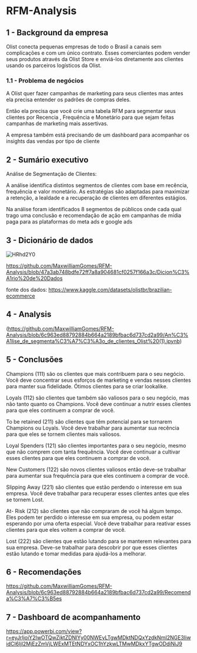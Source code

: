 # RFM-Analysis

## 1 - Background da empresa
Olist conecta pequenas empresas de todo o Brasil a canais sem complicações e com um único contrato. Esses comerciantes podem vender seus produtos através da Olist Store e enviá-los diretamente aos clientes usando os parceiros logísticos da Olist.


### 1.1 - Problema de negócios
A Olist quer fazer campanhas de marketing para seus clientes mas antes ela precisa entender os padrões de compras deles.

Então ela precisa que você crie uma tabela RFM para segmentar seus clientes por Recencia , Frequência e Monetário para que sejam feitas campanhas de marketing mais assertivas.

A empresa também está precisando de um dashboard para acompanhar os insights das vendas por tipo de cliente

## 2 - Sumário executivo

Análise de Segmentação de Clientes:

A análise identifica distintos segmentos de clientes com base em recência, frequência e valor monetário. As estratégias são adaptadas para maximizar a retenção, a lealdade e a recuperação de clientes em diferentes estágios.

Na análise foram identificados 8 segmentos de públicos onde cada qual trago uma conclusão e recomendação de ação em campanhas de mídia paga para as plataformas do meta ads e google ads

## 3 - Dicionário de dados
![HRhd2Y0](https://github.com/MaxwilliamGomes/RFM-Analysis/assets/117930231/54b647f6-8693-4479-91ba-d03dc0ef8a02)

https://github.com/MaxwilliamGomes/RFM-Analysis/blob/47a3ab748bdfe72ff7a8a904681cf0257f166a3c/Dicion%C3%A1rio%20de%20Dados

fonte dos dados: https://www.kaggle.com/datasets/olistbr/brazilian-ecommerce

## 4 - Analysis

(https://github.com/MaxwilliamGomes/RFM-Analysis/blob/6c963ed88792884b664a2189bfbac6d737cd2a99/An%C3%A1lise_de_segmenta%C3%A7%C3%A3o_de_clientes_Olist%20(1).ipynb)

## 5 - Conclusões
Champions (111) são os clientes que mais contribuem para o seu negócio. Você deve concentrar seus esforços de marketing e vendas nesses clientes para manter sua fidelidade. Ótimos clientes para se criar lookalike.

Loyals (112) são clientes que também são valiosos para o seu negócio, mas não tanto quanto os Champions. Você deve continuar a nutrir esses clientes para que eles continuem a comprar de você.

To be retained (211) são clientes que têm potencial para se tornarem Champions ou Loyals. Você deve trabalhar para aumentar sua recência para que eles se tornem clientes mais valiosos.

Loyal Spenders (121) são clientes importantes para o seu negócio, mesmo que não comprem com tanta frequência. Você deve continuar a cultivar esses clientes para que eles continuem a comprar de você.

New Customers (122) são novos clientes valiosos então deve-se trabalhar para aumentar sua frequência para que eles continuem a comprar de você.

Slipping Away (221) são clientes que estão perdendo o interesse em sua empresa. Você deve trabalhar para recuperar esses clientes antes que eles se tornem Lost.

At- Risk (212) são clientes que não compraram de você há algum tempo. Eles podem ter perdido o interesse em sua empresa, ou podem estar esperando por uma oferta especial. Você deve trabalhar para reativar esses clientes para que eles voltem a comprar de você.

Lost (222) são clientes que estão lutando para se manterem relevantes para sua empresa. Deve-se trabalhar para descobrir por que esses clientes estão lutando e tomar medidas para ajudá-los a melhorar.

## 6 - Recomendações

https://github.com/MaxwilliamGomes/RFM-Analysis/blob/6c963ed88792884b664a2189bfbac6d737cd2a99/Recomenda%C3%A7%C3%B5es

## 7 - Dashboard de acompanhamento
https://app.powerbi.com/view?r=eyJrIjoiY2IwOTQwZjktZDNlYy00NWEyLTgwMDktNDQxYzdkNmI2NGE3IiwidCI6IjI2MjEzZmVjLWExMTEtNDYxOC1hYzkwLTMwMDkxYTgwODdiNiJ9
